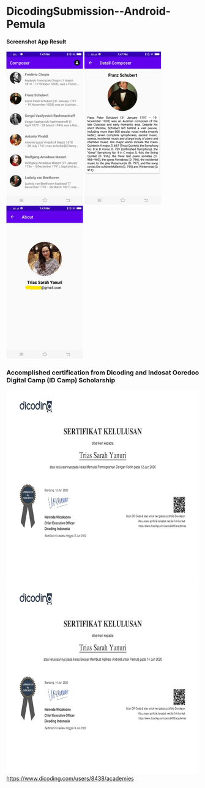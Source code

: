 # DicodingSubmission--Android-Pemula

#### Screenshot App Result

<img src="img/img1.jpeg" width="200"> <img src="img/img2.jpeg" width="200"> <img src="img/img3.jpeg" width="200">

### Accomplished certification from Dicoding and Indosat Ooredoo Digital Camp (ID Camp) Scholarship
<img src="img/sertifikat_course_kotlin-1.jpeg" width="600" height="500">  <img src="img/sertifikat_course_android-1.jpeg" width="600" height="500"> 
https://www.dicoding.com/users/8438/academies





